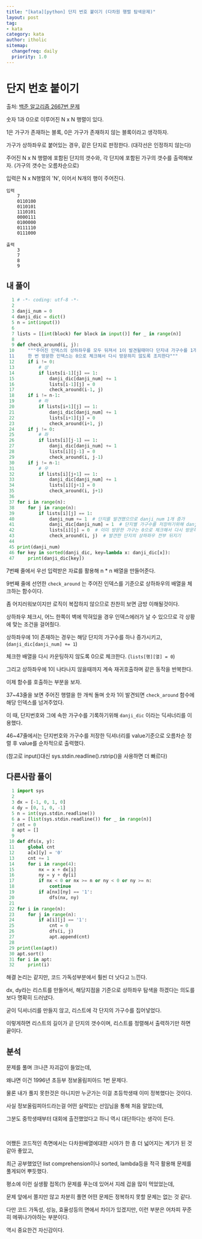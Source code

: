 ```yaml
---
title: "[kata][python] 단지 번호 붙이기 (다차원 행렬 탐색문제)"
layout: post
tag:
- kata
category: kata
author: itholic
sitemap:
  changefreq: daily
  priority: 1.0
---
```


# 단지 번호 붙이기

출처: <a href="https://www.acmicpc.net/problem/2667" target="_blank">백준 알고리즘 2667번 문제</a>

숫자 1과 0으로 이루어진 N x N 행렬이 있다.

1은 가구가 존재하는 블록, 0은 가구가 존재하지 않는 블록이라고 생각하자.

가구가 상하좌우로 붙어있는 경우, 같은 단지로 판정한다. (대각선은 인정하지 않는다)

주어진 N x N 행렬에 포함된 단지의 갯수와, 각 단지에 포함된 가구의 갯수를 출력해보자. (가구의 갯수는 오름차순으로)

입력은 N x N행렬의 'N', 이어서 N개의 행이 주어진다.

```
입력
    7
    0110100
    0110101
    1110101
    0000111
    0100000
    0111110
    0111000

출력
    3
    7
    8
    9
```

## 내 풀이

```python
  1 # -*- coding: utf-8 -*-
  2
  3 danji_num = 0
  4 danji_dic = dict()
  5 n = int(input())
  6
  7 lists = [[int(block) for block in input()] for _ in range(n)]
  8
  9 def check_around(i, j):
 10     """주어진 인덱스의 상하좌우를 모두 뒤져서 1이 발견될때마다 단지내 가구수를 1개씩 증가시킨다
 11     한 번 방문한 인덱스는 0으로 체크해서 다시 방문하지 않도록 조치한다"""
 12     if i != 0:
 13         # 상
 14         if lists[i-1][j] == 1:
 15             danji_dic[danji_num] += 1
 16             lists[i-1][j] = 0
 17             check_around(i-1, j)
 18     if i != n-1:
 19         # 하
 20         if lists[i+1][j] == 1:
 21             danji_dic[danji_num] += 1
 22             lists[i+1][j] = 0
 23             check_around(i+1, j)
 24     if j != 0:
 25         # 좌
 26         if lists[i][j-1] == 1:
 27             danji_dic[danji_num] += 1
 28             lists[i][j-1] = 0
 29             check_around(i, j-1)
 30     if j != n-1:
 31         # 우
 32         if lists[i][j+1] == 1:
 33             danji_dic[danji_num] += 1
 34             lists[i][j+1] = 0
 35             check_around(i, j+1)
 36
 37 for i in range(n):
 38     for j in range(n):
 39         if lists[i][j] == 1:
 40             danji_num += 1  # 단지를 발견했으므로 danji_num 1개 증가
 41             danji_dic[danji_num] = 1  # 단지별 가구수를 저장하기위해 danji_dic에 초기값 1 할당(방금 발견한 가구를 포함시킨것)
 42             lists[i][j] = 0  # 이미 방문한 가구는 0으로 체크해서 다시 방문하지 않도록 조치
 43             check_around(i, j)  # 발견한 단지의 상하좌우 전부 뒤지기
 44
 45 print(danji_num)
 46 for key in sorted(danji_dic, key=lambda x: danji_dic[x]):
 47     print(danji_dic[key])
```

7번째 줄에서 우선 입력받은 자료를 활용해 n * n 배열을 만들어준다.

9번째 줄에 선언한 `check_around` 는 주어진 인덱스를 기준으로 상하좌우의 배열을 체크하는 함수이다.

좀 어지러워보이지만 로직이 복잡하지 않으므로 찬찬히 보면 금방 이해될것이다.

상하좌우 체크시, 어느 한쪽이 벽에 막혀있을 경우 인덱스에러가 날 수 있으므로 각 상황에 맞는 조건을 걸어줬다.

상하좌우에 1이 존재하는 경우는 해당 단지의 가구수를 하나 증가시키고, (`danji_dic[danji_num] += 1`)

체크한 배열을 다시 카운팅하지 않도록 0으로 체크한다. (`lists[행][열] = 0`)

그리고 상하좌우에 1이 나타나지 않을때까지 계속 재귀호출하며 같은 동작을 반복한다.

이제 함수를 호출하는 부분을 보자.

37~43줄을 보면 주어진 행렬을 한 개씩 돌며 숫자 1이 발견되면 `check_around` 함수에 해당 인덱스를 넘겨주었다.

이 때, 단지번호와 그에 속한 가구수를 기록하기위해 `danji_dic` 이라는 딕셔너리를 이용했다.

46~47줄에서는 단지번호와 가구수를 저장한 딕셔너리를 value기준으로 오름차순 정렬 후 value를 순차적으로 출력했다.

(참고로 input()대신 sys.stdin.readline().rstrip()을 사용하면 더 빠르다)

## 다른사람 풀이

```python
  1 import sys
  2
  3 dx = [-1, 0, 1, 0]
  4 dy = [0, 1, 0, -1]
  5 n = int(sys.stdin.readline())
  6 a = [list(sys.stdin.readline()) for _ in range(n)]
  7 cnt = 0
  8 apt = []
  9
 10 def dfs(x, y):
 11     global cnt
 12     a[x][y] = '0'
 13     cnt += 1
 14     for i in range(4):
 15         nx = x + dx[i]
 16         ny = y + dy[i]
 17         if nx < 0 or nx >= n or ny < 0 or ny >= n:
 18             continue
 19         if a[nx][ny] == '1':
 20             dfs(nx, ny)
 21
 22 for i in range(n):
 23     for j in range(n):
 24         if a[i][j] == '1':
 25             cnt = 0
 26             dfs(i, j)
 27             apt.append(cnt)
 28
 29 print(len(apt))
 30 apt.sort()
 31 for i in apt:
 32     print(i)
```

해결 논리는 같지만, 코드 가독성부분에서 훨씬 더 낫다고 느낀다.

dx, dy라는 리스트를 만들어서, 해당지점을 기준으로 상하좌우 탐색을 하겠다는 의도를 보다 명확히 드러냈다.

굳이 딕셔너리를 만들지 않고, 리스트에 각 단지의 가구수를 집어넣었다.

이렇게하면 리스트의 길이가 곧 단지의 갯수이며, 리스트를 정렬해서 출력하기만 하면 끝이다.

## 분석

문제를 풀며 크나큰 자괴감이 들었는데,

왜냐면 이건 1996년 초등부 정보올림피아드 1번 문제다.

물론 내가 풀지 못한것은 아니지만 누군가는 이걸 초등학생때 이미 정복했다는 것이다.

사실 정보올림피아드라는걸 어떤 실력있는 선임님을 통해 처음 알았는데, 

그분도 중학생때부터 대회에 출전했었다고 하니 역시 대단하다는 생각이 든다.

<br/>

어쨌든 코드적인 측면에서는 다차원배열에대한 시야가 한 층 더 넓어지는 계기가 된 것 같아 좋았고,

최근 공부했었던 list comprehension이나 sorted, lambda등을 적극 활용해 문제를 풀게되어 뿌듯했다.

평소에 이런 실생활 접목(?) 문제를 푸는데 있어서 지레 겁을 많이 먹었었는데,

문제 앞에서 쫄지만 않고 차분히 풀면 어떤 문제든 정복하지 못할 문제는 없는 것 같다.

다만 코드 가독성, 성능, 효율성등의 면에서 차이가 있겠지만, 이런 부분은 어차피 꾸준히 메꿔나가야하는 부분이다.

역시 중요한건 자신감이다.

